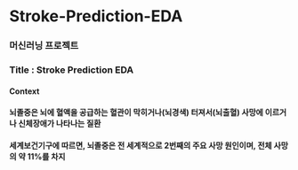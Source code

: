 # Stroke-Prediction-EDA

### 머신러닝 프로젝트

### Title : Stroke Prediction EDA
#### Context 
#### 뇌졸중은 뇌에 혈액을 공급하는 혈관이 막히거나(뇌경색) 터져서(뇌출혈) 사망에 이르거나 신체장애가 나타나는 질환
#### 세계보건기구에 따르면, 뇌졸중은 전 세계적으로 2번째의 주요 사망 원인이며, 전체 사망의 약 11%를 차지
